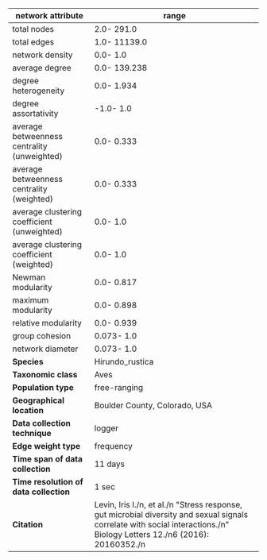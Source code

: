 network attribute|range
---|---
total nodes|2.0- 291.0
total edges|1.0- 11139.0
network density|0.0- 1.0
average degree|0.0- 139.238
degree heterogeneity|0.0- 1.934
degree assortativity|-1.0- 1.0
average betweenness centrality (unweighted)|0.0- 0.333
average betweenness centrality (weighted)|0.0- 0.333
average clustering coefficient (unweighted)|0.0- 1.0
average clustering coefficient (weighted)|0.0- 1.0
Newman modularity|0.0- 0.817
maximum modularity|0.0- 0.898
relative modularity|0.0- 0.939
group cohesion|0.073- 1.0
network diameter|0.073- 1.0
**Species**| Hirundo_rustica
**Taxonomic class**| Aves
**Population type**| free-ranging
**Geographical location**| Boulder County, Colorado, USA
**Data collection technique**| logger
**Edge weight type**| frequency
**Time span of data collection**| 11 days
**Time resolution of data collection**| 1 sec
**Citation**| Levin, Iris I./n, et al./n "Stress response, gut microbial diversity and sexual signals correlate with social interactions./n" Biology Letters 12./n6 (2016): 20160352./n